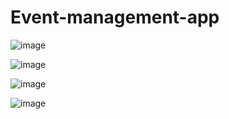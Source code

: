# Event-management-app

![image](https://github.com/user-attachments/assets/310c45b6-b292-43e5-965e-e4a13b2f731b)

![image](https://github.com/user-attachments/assets/6db7f3d6-30dc-44e5-a755-57c1c438e27a)

![image](https://github.com/user-attachments/assets/d7fc5e50-c3fb-4be8-ba67-1de5cf2df5d7)

![image](https://github.com/user-attachments/assets/39197900-8163-4628-bd19-2d7ee7832208)


